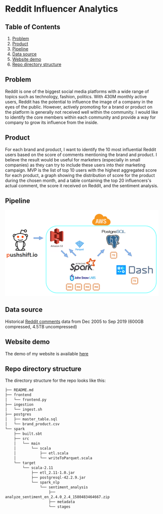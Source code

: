 # Reddit Influencer Analytics

## Table of Contents
1. [Problem](README.md#problem)
1. [Product](README.md#product)
1. [Pipeline](README.md#pipeline)
1. [Data source](README.md#data-source)
1. [Website demo](README.md#website-demo)
1. [Repo directory structure](README.md#repo-directory-structure)

## Problem

Reddit is one of the biggest social media platforms with a wide range of topics such as technology, fashion, politics. With 430M monthly active users, Reddit has the potential to influence the image of a company in the eyes of the public. However, actively promoting for a brand or product on the platform is generally not received well within the community. I would like to identify the core members within each community and provide a way for company to grow its influence from the inside.

## Product

For each brand and product, I want to identify the 10 most influential Reddit users based on the score of comments mentioning the brand and product. I believe the result would be useful for marketers (especially in small companies) as they can try to include these users into their marketing campaign. MVP is the list of top 10 users with the highest aggregated score for each product, a graph showing the distribution of score for the product during the chosen month, and a table containing the top 20 influencers's actual comment, the score it received on Reddit, and the sentiment analysis.

## Pipeline

![pipeline](assets/pipeline.png)

## Data source

Historical [Reddit comments](https://files.pushshift.io/reddit/comments/) data from Dec 2005 to Sep 2019 (600GB compressed, 4.5TB uncompressed)

## Website demo

The demo of my website is available [here](https://docs.google.com/presentation/d/1OfRYBL6OzWgkNSOk91TAJqgqacim33wetHT6XGg8Sko/edit#slide=id.g6eb65c63bd_2_2)

## Repo directory structure

The directory structure for the repo looks like this:

    ├── README.md
    ├── frontend
    │   └── frontend.py
    ├── ingestion
    │   └── ingest.sh
    ├── postgres
    │   ├── master_table.sql
    │   └── brand_product.csv
    └── spark
        ├── built.sbt
        ├── src
        │   └── main
        │       └── scala
        │           ├── etl.scala
        │           └── writeToParquet.scala
        └── target
            └── scala-2.11
                ├── etl_2.11-1.0.jar
                ├── postgresql-42.2.9.jar
                └── spark_nlp
                    └── sentiment_analysis
                        ├── analyze_sentiment_en_2.4.0_2.4_1580483464667.zip
                        ├── metadata
                        └── stages
        